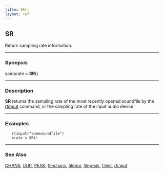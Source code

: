 ```yaml
---
title: SR()
layout: ref
---
```


## SR

Return sampling rate information.

-----

### Synopsis

samprate = **SR**()

-----

### Description

**SR** returns the sampling rate of the most recently opened soundfile
by the [rtinput](rtinput.html) command, or the sampling rate of the
input audio device.

-----

### Examples

``` 
   rtinput("somesoundfile")
   srate = SR()
```

-----

### See Also

[CHANS](CHANS.html), [DUR](DUR.html), [PEAK](PEAK.html),
[filechans](filechans.html), [filedur](filedur.html),
[filepeak](filepeak.html), [filesr](filesr.html),
[rtinput](rtinput.html)
